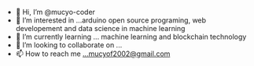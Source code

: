 - 👋 Hi, I’m @mucyo-coder
- 👀 I’m interested in ...arduino open source programing, web developement and data science in machine learning
- 🌱 I’m currently learning ... machine learning and blockchain technology
- 💞️ I’m looking to collaborate on ...
- 📫 How to reach me ...mucyof2002@gmail.com

<!---
mucyo-coder/mucyo-coder is a ✨ special ✨ repository because its `README.md` (this file) appears on your GitHub profile.
You can click the Preview link to take a look at your changes.
--->
